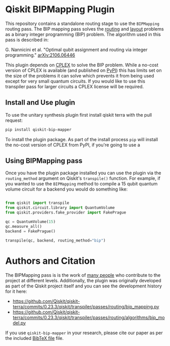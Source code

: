 # Qiskit BIPMapping Plugin

This repository contains a standalone routing stage to use the ``BIPMapping``
routing pass. The BIP mapping pass solves the
[routing](https://qiskit.org/documentation/apidoc/transpiler.html#routing-stage)
and [layout](https://qiskit.org/documentation/apidoc/transpiler.html#layout-stage)
problems as a binary integer programming (BIP) problem. The algorithm used
in this pass is described in:

G. Nannicini et al. "Optimal qubit assignment and routing via integer programming."
[arXiv:2106.06446](https://arxiv.org/abs/2106.06446)

This plugin depends on [CPLEX](https://www.ibm.com/products/ilog-cplex-optimization-studio)
to solve the BIP problem. While a no-cost version of CPLEX is available (and published on
[PyPI](https://pypi.org/project/cplex/)) this has limits set on the size of the problems
it can solve which prevents it from being used except for very small quantum circuits. If
you would like to use this transpiler pass for larger circuits a CPLEX license will be
required.


## Install and Use plugin

To use the unitary synthesis plugin first install qiskit terra with the pull
request:

```bash
pip install qiskit-bip-mapper
```
To install the plugin package. As part of the install process `pip` will install
the no-cost version of CPLEX from PyPI, if you're going to use a 

## Using BIPMapping pass

Once you have the plugin package installed you can use the plugin via the
``routing_method`` argument on Qiskit's `transpile()` function. For example,
if you wanted to use the `BIPMapping` method to compile a 15 qubit quantum
volume circuit for a backend you would do something like:

```python

from qiskit import transpile
from qiskit.circuit.library import QuantumVolume
from qiskit.providers.fake_provider import FakePrague

qc = QuantumVolume(15)
qc.measure_all()
backend = FakePrague()

transpile(qc, backend, routing_method="bip")
```

# Authors and Citation

The BIPMapping pass is is the work of [many people](https://github.com/Qiskit/rustworkx/graphs/contributors)
who contribute to the project at different levels. Additionally, the plugin was
originally developed as part of the Qiskit project itself and you can see the
development history for it here:
<!-- update links to 0.24.0 release once available -->

- https://github.com/Qiskit/qiskit-terra/commits/0.23.3/qiskit/transpiler/passes/routing/bip_mapping.py
- https://github.com/Qiskit/qiskit-terra/commits/0.23.3/qiskit/transpiler/passes/routing/algorithms/bip_model.py

If you use `qiskit-bip-mapper` in your research, please cite our paper as per the included [BibTeX file](CITATION.bib) file.


